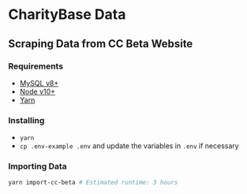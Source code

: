 # CharityBase Data

## Scraping Data from CC Beta Website

### Requirements

- [MySQL v8+](https://www.mysql.com)
- [Node v10+](https://nodejs.org)
- [Yarn](https://yarnpkg.com)

### Installing

- `yarn`
- `cp .env-example .env` and update the variables in `.env` if necessary

### Importing Data

```bash
yarn import-cc-beta # Estimated runtime: 3 hours
```
